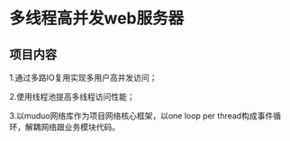 # 多线程高并发web服务器

## 项目内容

1.通过多路IO复用实现多用户高并发访问；

2.使用线程池提高多线程访问性能；

3.以muduo网络库作为项目网络核心框架，以one loop per thread构成事件循环，解耦网络跟业务模块代码。
